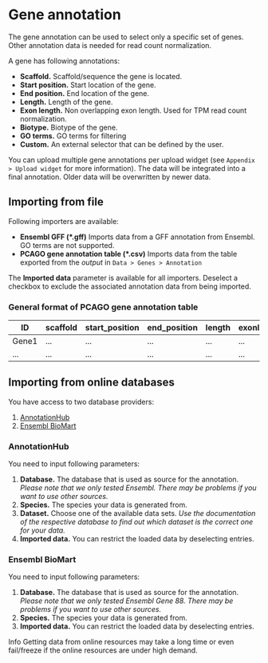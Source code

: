 # Gene annotation

The gene annotation can be used to select only a specific set of genes. Other annotation
data is needed for read count normalization.

A gene has following annotations:

* **Scaffold.** Scaffold/sequence the gene is located.
* **Start position.** Start location of the gene.
* **End position.** End location of the gene.
* **Length.** Length of the gene.
* **Exon length.** Non overlapping exon length. Used for TPM read count normalization.
* **Biotype.** Biotype of the gene.
* **GO terms.** GO terms for filtering
* **Custom.** An external selector that can be defined by the user.


You can upload multiple gene annotations per upload widget (see `Appendix > Upload widget` for more information).
The data will be integrated into a final annotation. Older data will be overwritten by newer data.

## Importing from file

Following importers are available:

* **Ensembl GFF (\*.gff)** Imports data from a GFF annotation from Ensembl. GO terms are not supported.
* **PCAGO gene annotation table (\*.csv)** Imports data from the table exported from the *output* in `Data > Genes > Annotation`

The **Imported data** parameter is available for all importers. Deselect a checkbox to
exclude the associated annotation data from being imported.

### General format of PCAGO gene annotation table

| ID    | scaffold | start_position | end_position | length | exonlength | biotype | go_terms | custom |
|-------|----------|----------------|--------------|--------|------------|---------|----------|--------|
| Gene1 | ...      | ...            | ...          | ...    | ...        | ...     | term1|term2|... | custom1|custom2|...      |
| ...   | ...      | ...            | ...          | ...    | ...        | ...     | ...      | ... |

## Importing from online databases

You have access to two database providers:

1. [AnnotationHub](https://bioconductor.org/packages/release/bioc/html/AnnotationHub.html)
2. [Ensembl BioMart](http://www.ensembl.org/biomart/)

### AnnotationHub

You need to input following parameters:

1. **Database.** The database that is used as source for the annotation. *Please note that we only tested Ensembl. There may be problems if you want to use other sources.*
2. **Species.** The species your data is generated from.
3. **Dataset.** Choose one of the available data sets. *Use the documentation of the respective database to find out which dataset is the correct one for your data.*
4. **Imported data.** You can restrict the loaded data by deselecting entries.

### Ensembl BioMart

You need to input following parameters:

1. **Database.** The database that is used as source for the annotation. *Please note that we only tested Ensembl Gene 88. There may be problems if you want to use other sources.*
2. **Species.** The species your data is generated from.
3. **Imported data.** You can restrict the loaded data by deselecting entries.

<div class="well help-box">
<label>Info</label>  Getting data from online resources may take a long time or even fail/freeze if the online resources are under high demand.
</div>
